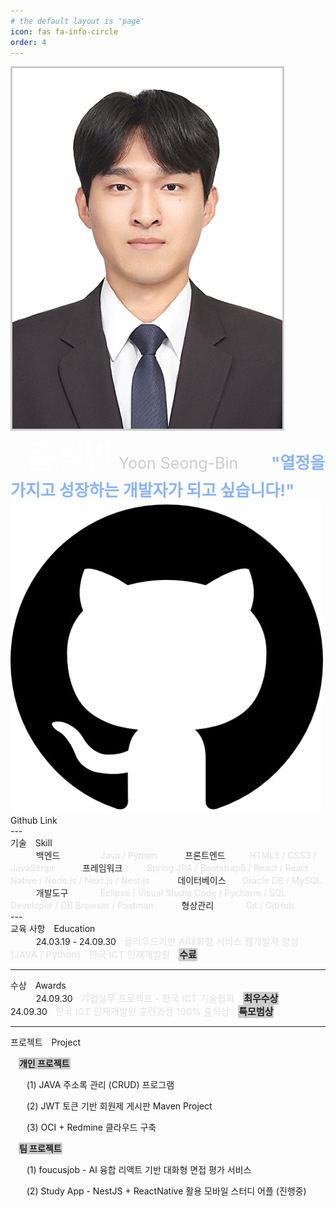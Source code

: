 ```yaml
---
# the default layout is 'page'
icon: fas fa-info-circle
order: 4
---
```


<div class="portfolio">
  <img src="assets/img/favicons/증명사진누끼.png" alt="증명사진누끼" style="border:3px solid #cccccc" />
  <div class="text-wrapper">
    <span style=" margin-left:25px; font-size:50px; color:white; font-weight:bold;">윤성빈<span style="font-size:25px; margin-left:10px; color:#cccccc; font-weight:normal;">Yoon Seong-Bin</span></span>
    <span style="margin-left:25px; margin-top:10px; font-size:26px; color:rgb(138, 180, 248); font-weight:bold;">ㅤ"열정을 가지고 성장하는 개발자가 되고 싶습니다!"</span>
  </div>
</div>

<div class="github-links-container3">
  <div class="github-link-box2" onclick="window.open('https://github.com/yoonbin106', '_blank')">
    <img src="/assets/img/favicons/깃허브.png" alt="깃허브 링크" class="github-icon">
    <span class="github-text">Github Link</span>
  </div>
</div>
---

<div class="underline-container4">
    <span class="personal">기술</span>
    <span style="margin-left:10px">Skill</span>
</div>

<div class="portfolio4">
<span style="margin-left:15px; margin-top:15px;">ㅤㅤ백엔드ㅤㅤㅤㅤㅤ<span style="color: #e0e0e0">Java / Python</span></span>
<span style="margin-left:15px; margin-top:5px;">ㅤㅤ프론트엔드ㅤㅤㅤ<span style="color:#e0e0e0">HTML5 / CSS3 / JavaScript</span> </span>
<span style="margin-left:15px; margin-top:5px;">ㅤㅤ프레임워크ㅤㅤㅤ<span style="color:#e0e0e0">Spring JPA / Bootstrap5 / React / React Native / Node.js / Next.js / Nest.js</span> </span>
<span style="margin-left:15px; margin-top:5px;">ㅤㅤ데이터베이스ㅤㅤ<span style="color:#e0e0e0">Oracle DB / MySQL</span> </span>
<span style="margin-left:15px; margin-top:5px;">ㅤㅤ개발도구ㅤㅤㅤㅤ<span style="color:#e0e0e0">Eclipse / Visual Studio Code / Pycharm / SQL Developer / DB Browser / Postman</span></span>
<span style="margin-left:15px; margin-top:5px;">ㅤㅤ형상관리ㅤㅤㅤㅤ<span style="color:#e0e0e0">Git / GitHub</span></span>
</div>
---

<div class="underline-container4">
    <span class="personal">교육 사항</span>
    <span style="margin-left:10px">Education</span>
</div>

<div class="portfolio3">
<span style="margin-left:15px; margin-top:15px;">ㅤㅤ24.03.19 - 24.09.30ㅤ<span style="color:#e0e0e0; font-size:15px;">클라우드기반 AI대화형 서비스 웹개발자 양성 (JAVA / Python)ㅤ한국 ICT 인재개발원ㅤ<span style="background-color:#cccccc; color:#1e1e1e; border-radius:2px; border:1px solid #cccccc; font-weight:bold;">수료</span></span></span>
</div>

---

<div class="underline-container4">
    <span class="personal">수상</span>
    <span style="margin-left:10px">Awards</span>
</div>
<div class="portfolio3">
<span style="margin-left:15px; margin-top:15px;">ㅤㅤ24.09.30ㅤ<span style="color:#e0e0e0; font-size:15px;">기업실무 프로젝트 - 한국 ICT 기술협회ㅤ<span style="background-color:#cccccc; color:#1e1e1e; border-radius:2px; border:1px solid #cccccc; font-weight:bold;">최우수상</span></span></span>
<span style="margin-left:15px; margin-top:15px;">ㅤㅤ24.09.30ㅤ<span style="color:#e0e0e0; font-size:15px;">한국 ICT 인재개발원 훈련과정 100% 출석상ㅤ<span style="background-color:#cccccc; color:#1e1e1e; border-radius:2px; border:1px solid #cccccc; font-weight:bold;">특모범상</span></span></span>
</div>

---

<div class="underline-container4" style="margin-bottom:10px">
    <span class="personal">프로젝트</span>
    <span style="margin-left:10px">Project</span>
</div>

ㅤ<span style="background-color:#cccccc; color:#1e1e1e; border-radius:2px; border:1px solid #cccccc; font-weight:bold;">개인 프로젝트</span>

 ㅤㅤ(1) JAVA 주소록 관리 (CRUD) 프로그램

 ㅤㅤ(2) JWT 토큰 기반 회원제 게시판 Maven Project

 ㅤㅤ(3) OCI + Redmine 클라우드 구축

 ㅤ<span style="background-color:#cccccc; color:#1e1e1e; border-radius:2px; border:1px solid #cccccc; font-weight:bold;">팀 프로젝트</span>

ㅤㅤ(1) <span class="emphasize">foucusjob</span> - AI 융합 리액트 기반 대화형 면접 평가 서비스

ㅤㅤ(2) <span class="emphasize">Study App</span> - NestJS + ReactNative 활용 모바일 스터디 어플 (진행중)
